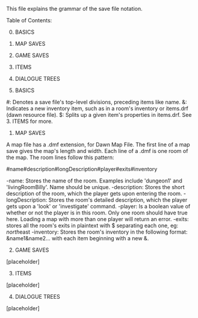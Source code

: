 This file explains the grammar of the save file notation.

Table of Contents:

0. BASICS
1. MAP SAVES
2. GAME SAVES
3. ITEMS
4. DIALOGUE TREES

0. BASICS

#: Denotes a save file's top-level divisions, preceding items like name.
&: Indicates a new inventory item, such as in a room's inventory or
    items.drf (dawn resource file).
$: Splits up a given item's properties in items.drf. See 3. ITEMS for more.

1. MAP SAVES

A map file has a .dmf extension, for Dawn Map File. The first line of a map save
gives the map's length and width. Each line of a .dmf is one room of the map.
The room lines follow this pattern:

#name#description#longDescription#player#exits#inventory

-name: Stores the name of the room. Examples include 'dungeon1' and
    'livingRoomBilly'. Name should be unique.
-description: Stores the short description of the room, which the player gets
    upon entering the room.
-longDescription: Stores the room's detailed description, which the player gets
    upon a 'look' or 'investigate' command.
-player: Is a boolean value of whether or not the player is in this room. Only
    one room should have true here. Loading a map with more than one player will
    return an error.
-exits: stores all the room's exits in plaintext with $ separating each one, eg:
    $north$east
-inventory: Stores the room's inventory in the following format:
    &name1&name2... with each item beginning with a new &.

2. GAME SAVES

[placeholder]

3. ITEMS

[placeholder]

4. DIALOGUE TREES

[placeholder]
